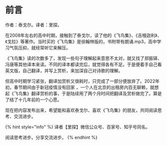 # 前言

作者：泰戈尔。译者：里探。



在2008年左右的高中时期，接触到了泰戈尔，读了他的《飞鸟集》、《吉檀迦利》、《戈拉》等著作。当时买的《飞鸟集》是徐翰林版的，书附带有朗诵.mp3，高中学习气氛压抑，就经常听它来解压。

《飞鸟集》读的次数多了，发现一些句子理解起来意思不太对，就又找了郑振铎、冯唐等其他译本来读。不同的译本都读完后，就觉得各有不足。于是便着手自己看英文版，自己翻译，并写上赏析，来加深自己对诗歌的理解。

但高中时期学习紧张，翻译加赏析又很耗时，只完成了一部分便放弃了。2022年初，春节期间由于新冠疫情没有回家 ，一个人在北京的出租房内百无聊赖，就想起《飞鸟集》翻译赏析的事，于是陆续用了两个月时间把翻译及赏析做完了。算是了结了十几年前的一个心愿。

现在把内容发布出来，希望能和喜欢泰戈尔、喜欢《飞鸟集》的朋友，共同阅读思考、交流进步。

{% hint style="info" %}
译者【里探】微信公众号、百家号、知乎号同名。

阅读思考进步。分享交流进步。
{% endhint %}

